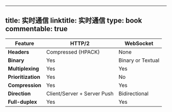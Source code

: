 
---
title: 实时通信
linktitle: 实时通信
type: book
commentable: true
---

| Feature            | **HTTP/2**                  | **WebSocket**     |
| ------------------ | --------------------------- | ----------------- |
| **Headers**        | Compressed (HPACK)          | None              |
| **Binary**         | Yes                         | Binary or Textual |
| **Multiplexing**   | Yes                         | Yes               |
| **Prioritization** | Yes                         | No                |
| **Compression**    | Yes                         | Yes               |
| **Direction**      | Client/Server + Server Push | Bidirectional     |
| **Full-duplex**    | Yes                         | Yes               |

    